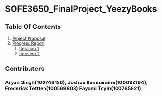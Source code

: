 # SOFE3650_FinalProject_YeezyBooks
## Table Of Contents
1. [Project Proposal](https://github.com/joshRam0214/SOFE3650_FinalProject_YeezyBooks/tree/main/Final%20Project%20Proposal)
2. [Progress Report](https://github.com/joshRam0214/SOFE3650_FinalProject_YeezyBooks/tree/main/Final%20Project%20Progress%20Report)
    1. [Iteration 1](https://github.com/joshRam0214/SOFE3650_FinalProject_YeezyBooks/blob/main/Final%20Project%20Progress%20Report/ADD%20Iteration1.pdf)
    2. [Iteration 2](https://github.com/joshRam0214/SOFE3650_FinalProject_YeezyBooks/blob/main/Final%20Project%20Progress%20Report/ADD%20Iteration2.pdf)


## Contributers
### Aryan Singh(100748196), Joshua Ramnaraine(100692194), Frederick Tettteh(100569808) Fayomi Toyin(100765921)
